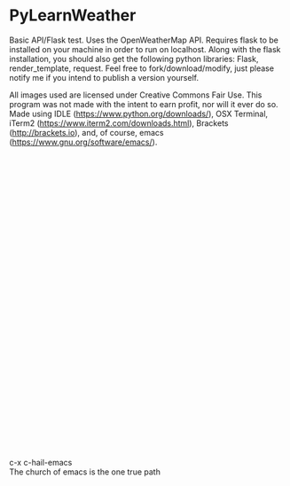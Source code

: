 # PyLearnWeather
Basic API/Flask test. Uses the OpenWeatherMap API. Requires flask to be installed on your machine in order to run on localhost. Along with the flask installation, you should also get the following python libraries: Flask, render_template, request. Feel free to fork/download/modify, just please notify me if you intend to publish a version yourself.

All images used are licensed under Creative Commons Fair Use. This program was not made with the intent to earn profit, nor will it ever do so.
Made using IDLE (https://www.python.org/downloads/), OSX Terminal, iTerm2 (https://www.iterm2.com/downloads.html), Brackets (http://brackets.io), and, of course, emacs (https://www.gnu.org/software/emacs/).
<br><br><br><br><br><br><br><br><br><br><br><br><br><br><br><br><br><br><br><br><br><br><br><br><br><br><br><br><br><br><br><br><br><br>
c-x c-hail-emacs <br>
The church of emacs is the one true path

